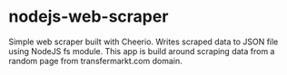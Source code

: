 # nodejs-web-scraper
Simple web scraper built with Cheerio. Writes scraped data to JSON file using NodeJS fs module. This app is build around scraping data from a random page from transfermarkt.com domain.
